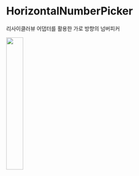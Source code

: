 # HorizontalNumberPicker
리사이클러뷰 어댑터를 활용한 가로 방향의 넘버피커


<img src = "https://user-images.githubusercontent.com/49463513/151470655-73e36013-ef8c-4332-8293-0f730c50522f.png" width="30%" height="30%">
